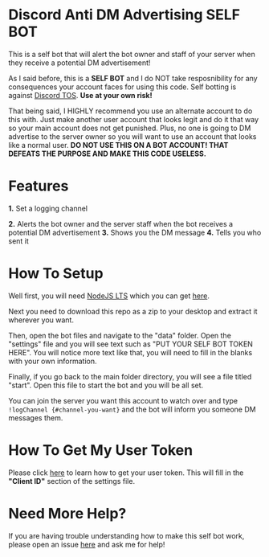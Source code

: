 # Discord Anti DM Advertising SELF BOT

 This is a self bot that will alert the bot owner and staff of your server when they receive a potential DM advertisement!
 
 As I said before, this is a **SELF BOT** and I do NOT take resposnibility for any consequences your account faces for using this code. Self botting is against [Discord TOS](https://discordapp.com/terms). **Use at your own risk!**
 
 That being said, I HIGHLY recommend you use an alternate account to do this with. Just make another user account that looks legit and do it that way so your main account does not get punished. Plus, no one is going to DM advertise to the server owner so you will want to use an account that looks like a normal user. **DO NOT USE THIS ON A BOT ACCOUNT! THAT DEFEATS THE PURPOSE AND MAKE THIS CODE USELESS.**
 
# Features

**1.** Set a logging channel

**2.**
Alerts the bot owner and the server staff when the bot receives a potential DM advertisement
**3.**
Shows you the DM message
**4.** Tells you who sent it

# How To Setup

Well first, you will need [NodeJS LTS](https://nodejs.org/en/) which you can get [here](https://nodejs.org/en/).

Next you need to download this repo as a zip to your desktop and extract it wherever you want.

Then, open the bot files and navigate to the "data" folder. Open the "settings" file and you will see text such as "PUT YOUR SELF BOT TOKEN HERE". You will notice more text like that, you will need to fill in the blanks with your own information.

Finally, if you go back to the main folder directory, you will see a file titled "start". Open this file to start the bot and you will be all set. 

You can join the server you want this account to watch over and type `!logChannel {#channel-you-want}` and the bot will inform you someone DM messages them.

# How To Get My User Token

Please click [here](https://github.com/Tyrrrz/DiscordChatExporter/wiki/Obtaining-Token-and-Channel-IDs#how-to-get-user-token) to learn how to get your user token. This will fill in the **"Client ID"** section of the settings file.

# Need More Help?

If you are having trouble understanding how to make this self bot work, please open an issue [here](https://github.com/xkyrux/Discord-Anti-DM-Advertising/issues) and ask me for help!
